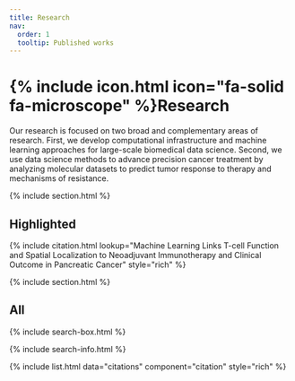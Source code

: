 ```yaml
---
title: Research
nav:
  order: 1
  tooltip: Published works
---
```


# {% include icon.html icon="fa-solid fa-microscope" %}Research

Our research is focused on two broad and complementary areas of research. First, we develop computational infrastructure and machine learning approaches for large-scale biomedical data science. Second, we use data science methods to advance precision cancer treatment by analyzing molecular datasets to predict tumor response to therapy and mechanisms of resistance.

{% include section.html %}

## Highlighted

{% include citation.html lookup="Machine Learning Links T-cell Function and Spatial Localization to Neoadjuvant Immunotherapy and Clinical Outcome in Pancreatic Cancer" style="rich" %}

{% include section.html %}

## All

{% include search-box.html %}

{% include search-info.html %}

{% include list.html data="citations" component="citation" style="rich" %}
